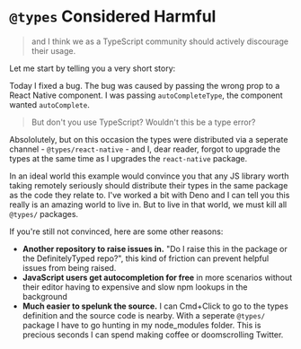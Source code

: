 # `@types` Considered Harmful

> and I think we as a TypeScript community should actively discourage their usage.

Let me start by telling you a very short story:

Today I fixed a bug. The bug was caused by passing the wrong prop to a React Native component. I was passing `autoCompleteType`, the component wanted `autoComplete`.

> But don't you use TypeScript? Wouldn't this be a type error?

Absololutely, but on this occasion the types were distributed via a seperate channel - `@types/react-native` - and I, dear reader, forgot to upgrade the types at the same time as I upgrades the `react-native` package.

In an ideal world this example would convince you that any JS library worth taking remotely seriously should distribute their types in the same package as the code they relate to. I've worked a bit with Deno and I can tell you this really is an amazing world to live in. But to live in that world, we must kill all `@types/` packages.

If you're still not convinced, here are some other reasons:

- **Another repository to raise issues in.** "Do I raise this in the package or the DefinitelyTyped repo?", this kind of friction can prevent helpful issues from being raised.
- **JavaScript users get autocompletion for free** in more scenarios without their editor having to expensive and slow npm lookups in the background
- **Much easier to spelunk the source.** I can Cmd+Click to go to the types definition and the source code is nearby. With a seperate `@types/` package I have to go hunting in my node_modules folder. This is precious seconds I can spend making coffee or doomscrolling Twitter.
